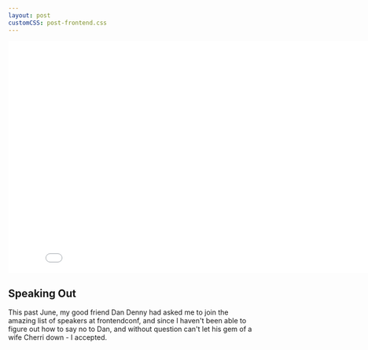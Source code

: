 ```yaml
---
layout: post
customCSS: post-frontend.css
---
```


<div class="article-header">
	<iframe src="//player.vimeo.com/video/78038499?title=0&amp;byline=0&amp;portrait=0" width="840" height="472" frameborder="0" webkitallowfullscreen mozallowfullscreen allowfullscreen></iframe>
</div>

<article>
	<h1>Speaking Out</h1>
	<p>This past June, my good friend Dan Denny had asked me to join the amazing list of speakers at frontendconf, and since I haven't been able to figure out how to say no to Dan, and without question can't let his gem of a wife Cherri down - I accepted.</p>

</article>